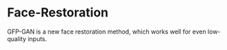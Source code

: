 # Face-Restoration
GFP-GAN is a new face restoration method, which works well for even low-quality inputs.
